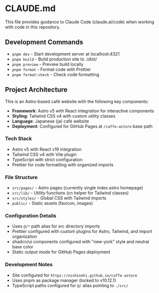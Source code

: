 # CLAUDE.md

This file provides guidance to Claude Code (claude.ai/code) when working with code in this repository.

## Development Commands

- `pnpm dev` - Start development server at localhost:4321
- `pnpm build` - Build production site to ./dist/
- `pnpm preview` - Preview build locally
- `pnpm format` - Format code with Prettier
- `pnpm format:check` - Check code formatting

## Project Architecture

This is an Astro-based café website with the following key components:

- **Framework**: Astro v5 with React integration for interactive components
- **Styling**: Tailwind CSS v4 with custom utility classes
- **Language**: Japanese (ja) café website
- **Deployment**: Configured for GitHub Pages at `/caffe-astore` base path

### Tech Stack

- Astro v5 with React v19 integration
- Tailwind CSS v4 with Vite plugin
- TypeScript with strict configuration
- Prettier for code formatting with organized imports

### File Structure

- `src/pages/` - Astro pages (currently single index.astro homepage)
- `src/lib/` - Utility functions (cn helper for Tailwind classes)
- `src/styles/` - Global CSS with Tailwind imports
- `public/` - Static assets (favicon, images)

### Configuration Details

- Uses `@/*` path alias for src directory imports
- Prettier configured with custom plugins for Astro, Tailwind, and import organization
- shadcn/ui components configured with "new-york" style and neutral base color
- Static output mode for GitHub Pages deployment

### Development Notes

- Site configured for `https://nishinohi.github.io/caffe-astore`
- Uses pnpm as package manager (locked to v10.12.1)
- TypeScript paths configured for `@/` alias pointing to `./src/`
